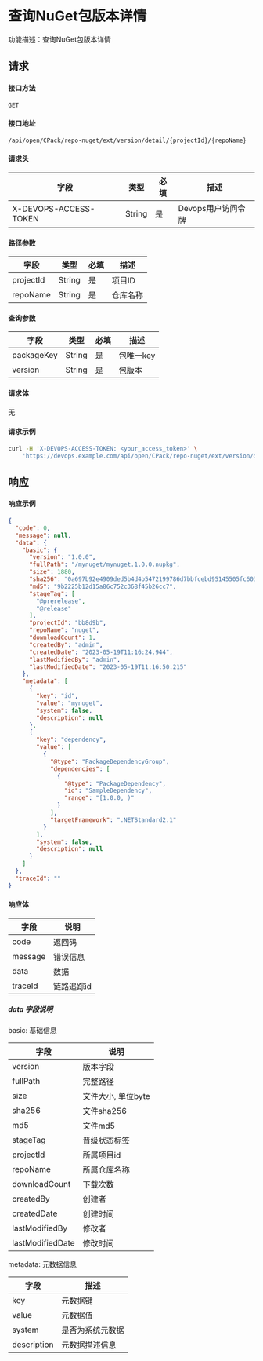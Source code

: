 # 查询NuGet包版本详情
功能描述：查询NuGet包版本详情



## 请求

#### 接口方法

`GET`

#### 接口地址

`/api/open/CPack/repo-nuget/ext/version/detail/{projectId}/{repoName}`

#### 请求头

| 字段                  | 类型   | 必填 | 描述               |
| --------------------- | ------ | ---- | ------------------ |
| X-DEVOPS-ACCESS-TOKEN | String | 是   | Devops用户访问令牌 |

#### 路径参数

| 字段      | 类型   | 必填 | 描述     |
| --------- | ------ | ---- | -------- |
| projectId | String | 是   | 项目ID   |
| repoName  | String | 是   | 仓库名称 |

#### 查询参数

| 字段       | 类型   | 必填 | 描述      |
| ---------- | ------ | ---- | --------- |
| packageKey | String | 是   | 包唯一key |
| version    | String | 是   | 包版本    |

#### 请求体

无

#### 请求示例

```bash
curl -H 'X-DEVOPS-ACCESS-TOKEN: <your_access_token>' \
    'https://devops.example.com/api/open/CPack/repo-nuget/ext/version/detail/{projectId}/{repoName}?packageKey=nuget://passsharp&version=1.0.0'
```



## 响应

#### 响应示例

```json
{
  "code": 0,
  "message": null,
  "data": {
    "basic": {
      "version": "1.0.0",
      "fullPath": "/mynuget/mynuget.1.0.0.nupkg",
      "size": 1880,
      "sha256": "0a697b92e4909ded5b4d4b5472199786d7bbfcebd95145505fc6032c9c067fd3",
      "md5": "9b2225b12d15a86c752c368f45b26cc7",
      "stageTag": [
        "@prerelease",
        "@release"
      ],
      "projectId": "bb8d9b",
      "repoName": "nuget",
      "downloadCount": 1,
      "createdBy": "admin",
      "createdDate": "2023-05-19T11:16:24.944",
      "lastModifiedBy": "admin",
      "lastModifiedDate": "2023-05-19T11:16:50.215"
    },
    "metadata": [
      {
        "key": "id",
        "value": "mynuget",
        "system": false,
        "description": null
      },
      {
        "key": "dependency",
        "value": [
          {
            "@type": "PackageDependencyGroup",
            "dependencies": [
              {
                "@type": "PackageDependency",
                "id": "SampleDependency",
                "range": "[1.0.0, )"
              }
            ],
            "targetFramework": ".NETStandard2.1"
          }
        ],
        "system": false,
        "description": null
      }
    ]
  },
  "traceId": ""
}
```

#### 响应体

| 字段      | 说明     |
|---------|--------|
| code    | 返回码    |
| message | 错误信息   |
| data    | 数据     |
| traceId | 链路追踪id |

##### data 字段说明

basic: 基础信息

| 字段               | 说明           |
|------------------|--------------|
| version          | 版本字段         |
| fullPath         | 完整路径         |
| size             | 文件大小, 单位byte |
| sha256           | 文件sha256     |
| md5              | 文件md5        |
| stageTag         | 晋级状态标签       |
| projectId        | 所属项目id       |
| repoName         | 所属仓库名称       |
| downloadCount    | 下载次数         |
| createdBy        | 创建者          |
| createdDate      | 创建时间         |
| lastModifiedBy   | 修改者          |
| lastModifiedDate | 修改时间         |

metadata: 元数据信息

| 字段          | 描述       |
|-------------|----------|
| key         | 元数据键     |
| value       | 元数据值     |
| system      | 是否为系统元数据 |
| description | 元数据描述信息  |
